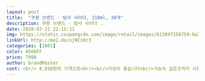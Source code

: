 ```yaml
---
layout: post 
title:  "쿠팡 브랜드 - 탐사 사이다, 210ml, 30개" 
description: 쿠팡 브랜드 - 탐사 사이다 ..
date: 2020-07-21 22:15:11 
img: https://static.coupangcdn.com/image/retail/images/613097256759-8a30e7a0-80c9-4305-96aa-baaf989aa2fe.jpg 
linkUrl: http://me2.do/xjNCs9c3 
categories: [1001] 
color: A566FF 
price: 7990 
author: brandMaster 
cont: <br/> 8,010원의 가격으로<br/><br/>가성비 좋습니다<br/>가슴속 깊은곳까지 시원하고 탁 트이게 합니다<br/>가슴속 깊이 깊이 까지 시원하게 하는 탐사사이다는<br/>강추합니다^^<br/>강한 탄산강도 이지만 부드러운 느낌<br/>강한 탄산강도와 상큼한 레몬라임향이<br/>개성있고 독특한 탐사사이다 스파클링을<br/>그래서 더욱 맛있게 마실수 있었습니다<br/>그리고 보통은 캔류는 자판기나 편의점에서 구매해야 먹을 수 있으니까 망설였지만<br/>그리고 인터닛에 쳐봣는디 이거 ㄹㅇㄹㅇ 진짜팩트냐??<br/>나 중딩때생각나고 뭔가 슬프기도하고 좋기도하고 감격도하고 여러가지감정이 복잡하네.<br/>.<br/><br/>나트륨 0mg 0%,지방 0g 0%,트랜스지방0g,포화지방0g 0%,콜레스테롤 0mg 0%,단백질0g 0%<br/>내가 다 뭔가 알수없는 추억이라해야되나 그런감정이 이상하게 얽혀있다.<br/>.<br/><br/> 
---
```

 